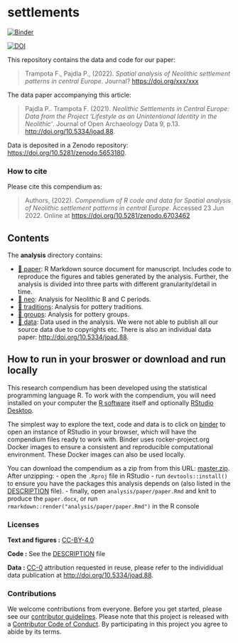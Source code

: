 
<!-- README.md is generated from README.Rmd. Please edit that file -->

# settlements

[![Binder](https://mybinder.org/badge_logo.svg)](https://mybinder.org/v2/gh/petrpajdla/settlements/master?urlpath=rstudio)

[![DOI](https://zenodo.org/badge/302602094.svg)](https://zenodo.org/badge/latestdoi/302602094)

This repository contains the data and code for our paper:

> Trampota F., Pajdla P., (2022). *Spatial analysis of Neolithic
> settlement patterns in central Europe*. Journal?
> <https://doi.org/xxx/xxx>

The data paper accompanying this article:

> Pajdla P.. Trampota F. (2021). *Neolithic Settlements in Central
> Europe: Data from the Project ‘Lifestyle as an Unintentional Identity
> in the Neolithic’*. Journal of Open Archaeology Data 9, p.13.
> <http://doi.org/10.5334/joad.88>.

Data is deposited in a Zenodo repository:
<https://doi.org/10.5281/zenodo.5653180>.

### How to cite

Please cite this compendium as:

> Authors, (2022). *Compendium of R code and data for Spatial analysis
> of Neolithic settlement patterns in central Europe*. Accessed 23 Jun
> 2022. Online at <https://doi.org/10.5281/zenodo.6703462>

## Contents

The **analysis** directory contains:

-   [:file_folder: paper](/analysis/paper): R Markdown source document
    for manuscript. Includes code to reproduce the figures and tables
    generated by the analysis. Further, the analysis is divided into
    three parts with different granularity/detail in time.
-   [:file_folder: neo](/analysis/neo): Analysis for Neolithic B and C
    periods.
-   [:file_folder: traditions](/analysis/traditions): Analysis for
    pottery traditions.
-   [:file_folder: groups](/analysis/groups): Analysis for pottery
    groups.
-   [:file_folder: data](/analysis/data): Data used in the analysis. We
    were not able to publish all our source data due to copyrights etc.
    There is also an individual data paper:
    <http://doi.org/10.5334/joad.88>.

## How to run in your broswer or download and run locally

This research compendium has been developed using the statistical
programming language R. To work with the compendium, you will need
installed on your computer the [R
software](https://cloud.r-project.org/) itself and optionally [RStudio
Desktop](https://rstudio.com/products/rstudio/download/).

The simplest way to explore the text, code and data is to click on
[binder](https://mybinder.org/v2/gh/petrpajdla/settlements/master?urlpath=rstudio)
to open an instance of RStudio in your browser, which will have the
compendium files ready to work with. Binder uses rocker-project.org
Docker images to ensure a consistent and reproducible computational
environment. These Docker images can also be used locally.

You can download the compendium as a zip from from this URL:
[master.zip](/archive/master.zip). After unzipping: - open the `.Rproj`
file in RStudio - run `devtools::install()` to ensure you have the
packages this analysis depends on (also listed in the
[DESCRIPTION](/DESCRIPTION) file). - finally, open
`analysis/paper/paper.Rmd` and knit to produce the `paper.docx`, or run
`rmarkdown::render("analysis/paper/paper.Rmd")` in the R console

### Licenses

**Text and figures :**
[CC-BY-4.0](http://creativecommons.org/licenses/by/4.0/)

**Code :** See the [DESCRIPTION](DESCRIPTION) file

**Data :** [CC-0](http://creativecommons.org/publicdomain/zero/1.0/)
attribution requested in reuse, please refer to the individidual data
publication at <http://doi.org/10.5334/joad.88>.

### Contributions

We welcome contributions from everyone. Before you get started, please
see our [contributor guidelines](CONTRIBUTING.md). Please note that this
project is released with a [Contributor Code of Conduct](CONDUCT.md). By
participating in this project you agree to abide by its terms.
